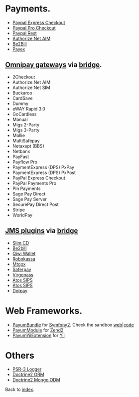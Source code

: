 # Payments.

* [Paypal Express Checkout](https://github.com/Payum/PaypalExpressCheckoutNvp)
* [Paypal Pro Checkout](https://github.com/Payum/PaypalProCheckoutNvp)
* [Paypal Rest](https://github.com/Payum/PaypalRest)
* [Authorize.Net AIM](https://github.com/Payum/AuthorizeNetAim)
* [Be2Bill](https://github.com/Payum/Be2Bill)
* [Payex](https://github.com/Payum/Payex)

## [Omnipay gateways](https://github.com/adrianmacneil/omnipay) via [bridge](https://github.com/Payum/OmnipayBridge).

* 2Checkout
* Authorize.Net AIM
* Authorize.Net SIM
* Buckaroo
* CardSave
* Dummy
* eWAY Rapid 3.0
* GoCardless
* Manual
* Migs 2-Party
* Migs 3-Party
* Mollie
* MultiSafepay
* Netaxept (BBS)
* Netbanx
* PayFast
* Payflow Pro
* PaymentExpress (DPS) PxPay
* PaymentExpress (DPS) PxPost
* PayPal Express Checkout
* PayPal Payments Pro
* Pin Payments
* Sage Pay Direct
* Sage Pay Server
* SecurePay Direct Post
* Stripe
* WorldPay

## [JMS plugins](http://jmsyst.com/bundles/JMSPaymentCoreBundle) via [bridge](https://github.com/Payum/JMSPaymentBridge)

* [Slim CD](https://github.com/mpoplin/TPMPaymentSlimCDBundle)
* [Be2bill](https://github.com/rezzza/PaymentBe2billBundle)
* [Qiwi Wallet](https://github.com/chewbacco/ChewbaccoPaymentQiwiWalletBundle)
* [Robokassa](https://github.com/karser/RobokassaBundle)
* [Mtgox](https://github.com/wikp/PaymentMtgoxBundle)
* [Saferpay](https://github.com/ibrows/PaymentSaferpayBundle)
* [Virgopass](https://github.com/cariboo/CaribooPaymentVirgopassBundle)
* [Atos SIPS](https://github.com/cariboo/CaribooPaymentSipsBundle)
* [Atos SIPS](https://github.com/cariboo/CaribooPaymentSipsBundle)
* [Dotpay](https://github.com/ETSGlobal/ETSPaymentDotpayBundle)


# Web Frameworks.

* [PayumBundle](https://github.com/Payum/PayumBundle) for [Symfony2](http://symfony.com/). Check the sandbox [web](http://sandbox.payum.forma-dev.com/)|[code](https://github.com/Payum/PayumBundleSandbox)
* [PayumModule](https://github.com/Payum/PayumModule) for [Zend2](http://framework.zend.com/)
* [PayumYiiExtension](https://github.com/Payum/PayumYiiExtension) for [Yii](http://www.yiiframework.com/)

# Others

* [PSR-3 Logger](https://github.com/php-fig/fig-standards/blob/master/accepted/PSR-3-logger-interface.md)
* [Doctrine2 ORM](http://www.doctrine-project.org/)
* [Doctrine2 Mongo ODM](http://www.doctrine-project.org/)

Back to [index](index.md).
